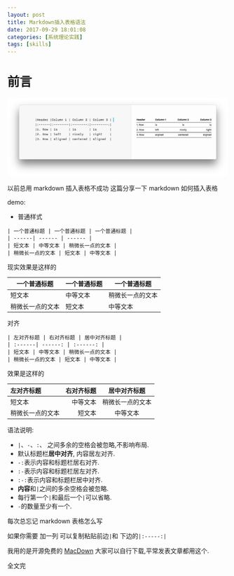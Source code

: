 ```yaml
---
layout: post
title: Markdown插入表格语法
date: 2017-09-29 18:01:08
categories: [系统理论实践]
tags: [skills]
---
```


# 前言

![](/assets/images/20170929MarkdownTable/table.webp)

以前总用 markdown 插入表格不成功 这篇分享一下 markdown 如何插入表格

demo:

* 普通样式

```
| 一个普通标题 | 一个普通标题 | 一个普通标题 |
| ------| ------ | ------ |
| 短文本 | 中等文本 | 稍微长一点的文本 |
| 稍微长一点的文本 | 短文本 | 中等文本 |

```

现实效果是这样的

| 一个普通标题 | 一个普通标题 | 一个普通标题 |
| ------| ------ | ------ |
| 短文本 | 中等文本 | 稍微长一点的文本 |
| 稍微长一点的文本 | 短文本 | 中等文本 |


对齐

``` 
| 左对齐标题 | 右对齐标题 | 居中对齐标题 |
| :------| ------: | :------: |
| 短文本 | 中等文本 | 稍微长一点的文本 |
| 稍微长一点的文本 | 短文本 | 中等文本 |

```

效果是这样的

| 左对齐标题 | 右对齐标题 | 居中对齐标题 |
| :------| ------: | :------: |
| 短文本 | 中等文本 | 稍微长一点的文本 |
| 稍微长一点的文本 | 短文本 | 中等文本 |


语法说明:

* `|`、`-`、`:`、 之间多余的空格会被忽略,不影响布局.
* 默认标题栏**居中对齐**, 内容居左对齐.
* `-:`表示内容和标题栏居右对齐.
* `:-`表示内容和标题栏居左对齐.
* `:-:`表示内容和标题栏居中对齐.
* **内容**和`|`之间的多余空格会被忽略.
* 每行第一个`|`和最后一个`|`可以省略.
* `-`的数量至少有一个.



每次总忘记 markdown 表格怎么写

如果你需要 加一列 可以复制粘贴前边`|`和 下边的`|:-----:|`

我用的是开源免费的 [MacDown](https://github.com/MacDownApp/macdown/releases) 大家可以自行下载,平常发表文章都用这个.

全文完



